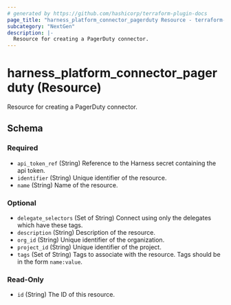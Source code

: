 ```yaml
---
# generated by https://github.com/hashicorp/terraform-plugin-docs
page_title: "harness_platform_connector_pagerduty Resource - terraform-provider-harness"
subcategory: "NextGen"
description: |-
  Resource for creating a PagerDuty connector.
---
```


# harness_platform_connector_pagerduty (Resource)

Resource for creating a PagerDuty connector.



<!-- schema generated by tfplugindocs -->
## Schema

### Required

- `api_token_ref` (String) Reference to the Harness secret containing the api token.
- `identifier` (String) Unique identifier of the resource.
- `name` (String) Name of the resource.

### Optional

- `delegate_selectors` (Set of String) Connect using only the delegates which have these tags.
- `description` (String) Description of the resource.
- `org_id` (String) Unique identifier of the organization.
- `project_id` (String) Unique identifier of the project.
- `tags` (Set of String) Tags to associate with the resource. Tags should be in the form `name:value`.

### Read-Only

- `id` (String) The ID of this resource.


